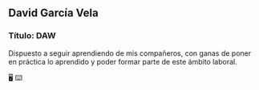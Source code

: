 ## David García Vela

### Título: DAW

Dispuesto a seguir aprendiendo de mis compañeros, con ganas de poner 
en práctica lo aprendido y poder formar parte de este ámbito laboral.


:desktop_computer: 
:keyboard:


